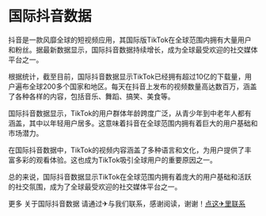 # 国际抖音数据

抖音是一款风靡全球的短视频应用，其国际版TikTok在全球范围内拥有大量用户和粉丝。据最新数据显示，国际抖音数据持续增长，成为全球最受欢迎的社交媒体平台之一。

根据统计，截至目前，国际抖音数据显示TikTok已经拥有超过10亿的下载量，用户遍布全球200多个国家和地区。每天在抖音上发布的视频数量高达数百万，涵盖了各种各样的内容，包括音乐、舞蹈、搞笑、美食等。

国际抖音数据显示，TikTok的用户群体年龄跨度广泛，从青少年到中老年人都有涵盖，其中以年轻用户居多。这意味着抖音在全球范围内拥有着巨大的用户基础和市场潜力。

在国际抖音数据中，TikTok的视频内容涵盖了多种语言和文化，为用户提供了丰富多彩的观看体验。这也成为TikTok吸引全球用户的重要原因之一。

总的来说，国际抖音数据显示TikTok在全球范围内拥有着庞大的用户基础和活跃的社交氛围，成为了全球最受欢迎的社交媒体平台之一。

更多 关于国际抖音数据 请通过✈与我们联系，感谢阅读，谢谢！[点这✈里联系](https://abc.k02.cc)